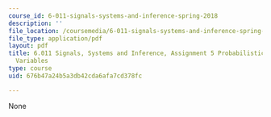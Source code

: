 ```yaml
---
course_id: 6-011-signals-systems-and-inference-spring-2018
description: ''
file_location: /coursemedia/6-011-signals-systems-and-inference-spring-2018/676b47a24b5a3db42cda6afa7cd378fc_MIT6_011S18ps5.pdf
file_type: application/pdf
layout: pdf
title: 6.011 Signals, Systems and Inference, Assignment 5 Probabilistic Models, Random
  Variables
type: course
uid: 676b47a24b5a3db42cda6afa7cd378fc

---
```

None